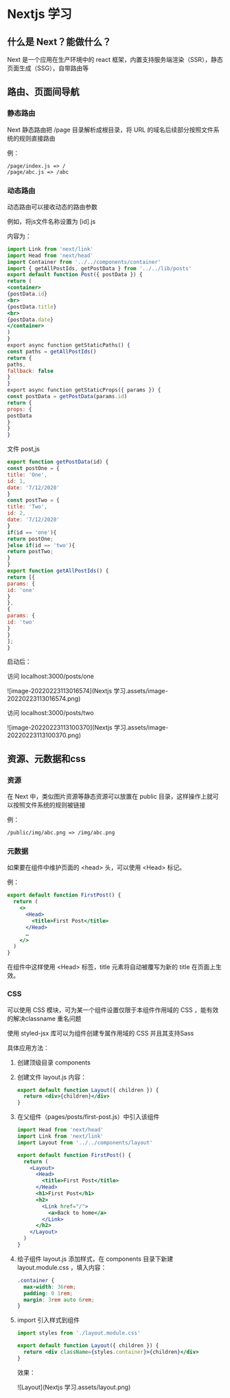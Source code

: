 # Nextjs 学习

## 什么是 Next？能做什么？

Next 是一个应用在生产环境中的 react 框架，内置支持服务端渲染（SSR），静态页面生成（SSG），自带路由等

## 路由、页面间导航

### 静态路由

Next 静态路由把 /page 目录解析成根目录，将 URL 的域名后续部分按照文件系统的规则直接路由

例：

```
/page/index.js => /
/page/abc.js => /abc
```

### 动态路由

动态路由可以接收动态的路由参数

例如，将js文件名称设置为 [id].js

内容为：

```jsx
import Link from 'next/link'
import Head from 'next/head'
import Container from '../../components/container'
import { getAllPostIds, getPostData } from '../../lib/posts'
export default function Post({ postData }) {
return (
<container>
{postData.id}
<br>
{postData.title}
<br>
{postData.date}
</container>
)
}
export async function getStaticPaths() {
const paths = getAllPostIds()
return {
paths,
fallback: false
}
}
export async function getStaticProps({ params }) {
const postData = getPostData(params.id)
return {
props: {
postData
}
}
}
```

文件 post,js

``` jsx
export function getPostData(id) {
const postOne = {
title: 'One',
id: 1,
date: '7/12/2020'
}
const postTwo = {
title: 'Two',
id: 2,
date: '7/12/2020'
}
if(id == 'one'){
return postOne;
}else if(id == 'two'){
return postTwo;
}
}
export function getAllPostIds() {
return [{
params: {
id: 'one'
}
},
{
params: {
id: 'two'
}
}
];
}
```

启动后：

访问 localhost:3000/posts/one

![image-20220223113016574](Nextjs 学习.assets/image-20220223113016574.png)

访问 localhost:3000/posts/two

![image-20220223113100370](Nextjs 学习.assets/image-20220223113100370.png)

## 资源、元数据和css

### 资源

在 Next 中，类似图片资源等静态资源可以放置在 public 目录，这样操作上就可以按照文件系统的规则被链接

例：

``` 
/public/img/abc.png => /img/abc.png
```

### 元数据

如果要在组件中维护页面的 \<head> 头，可以使用 \<Head> 标记。

例：

``` jsx
export default function FirstPost() {
  return (
    <>
      <Head>
        <title>First Post</title>
      </Head>
      …
    </>
  )
}
```

在组件中这样使用 \<Head> 标签，title 元素将自动被覆写为新的 title 在页面上生效。

### CSS

可以使用 CSS 模块，可为某一个组件设置仅限于本组件作用域的 CSS ，能有效的解决classname 重名问题

使用 styled-jsx 库可以为组件创建专属作用域的 CSS 并且其支持Sass 

具体应用方法：

1. 创建顶级目录 components

2. 创建文件 layout.js 内容：

   ``` jsx
   export default function Layout({ children }) {
     return <div>{children}</div>
   }
   ```

3. 在父组件（pages/posts/first-post.js）中引入该组件

   ``` jsx
   import Head from 'next/head'
   import Link from 'next/link'
   import Layout from '../../components/layout'
   
   export default function FirstPost() {
     return (
       <Layout>
         <Head>
           <title>First Post</title>
         </Head>
         <h1>First Post</h1>
         <h2>
           <Link href="/">
             <a>Back to home</a>
           </Link>
         </h2>
       </Layout>
     )
   }
   ```

4. 给子组件 layout.js 添加样式，在 components 目录下新建 layout.module.css ，填入内容：

   ``` css
   .container {
     max-width: 36rem;
     padding: 0 1rem;
     margin: 3rem auto 6rem;
   }
   ```

5. import 引入样式到组件

   ``` jsx
   import styles from './layout.module.css'
   
   export default function Layout({ children }) {
     return <div className={styles.container}>{children}</div>
   }
   ```

   效果：

   ![Layout](Nextjs 学习.assets/layout.png)

   